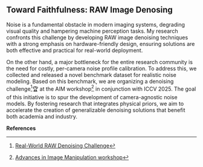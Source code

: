 ## Toward Faithfulness: RAW Image Denosing

Noise is a fundamental obstacle in modern imaging systems, degrading visual quality and hampering machine perception tasks. My research confronts this challenge by developing RAW image denoising techniques with a strong emphasis on hardware-friendly design, ensuring solutions are both effective and practical for real-world deployment.

On the other hand, a major bottleneck for the entire research community is the need for costly, per-camera noise profile calibration. To address this, we collected and released a novel benchmark dataset for realistic noise modeling. Based on this benchmark, we are organizing a denoising challenge[^challenge]🏆 at the AIM workshop[^AIM] in conjunction with ICCV 2025. The goal of this initiative is to spur the development of camera-agnostic noise models. By fostering research that integrates physical priors, we aim to accelerate the creation of generalizable denoising solutions that benefit both academia and industry.

**References**

[^AIM]: [Advances in Image Manipulation workshop](https://www.cvlai.net/aim/2025/)
[^challenge]: [Real-World RAW Denoising Challenge](https://sonyresearch.github.io/AIM2025_Denoise_Challenge/)